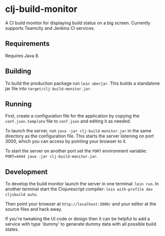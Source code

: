 # clj-build-monitor

A CI build monitor for displaying build status on a big screen. Currently supports Teamcity and Jenkins CI services.

## Requirements

Requires Java 8.

## Building

To build the production package run `lein uberjar`. This builds a standalone jar file into `target/clj-build-monitor.jar`.

## Running

First, create a configuration file for the application by copying the `conf.json.template` file to `conf.json` and editing
it as needed.

To launch the server, run `java -jar clj-build-monitor.jar` in the same directory as the configuration file. This starts 
the server listening on port 3000, which you can access by pointing your browser to it.
 
To start the server on another port set the `PORT` environment variable: `PORT=4444 java -jar clj-build-monitor.jar`.

## Development

To develop the build monitor launch the server in one terminal: `lein run`. In another terminal start the Clojurescript
compiler: `lein with-profile dev cljsbuild auto`.

Then point your browser at `http://localhost:3000/` and your editor at the source files and hack away.

If you're tweaking the UI code or design then it can be helpful to add a service with type 'dummy' to generate dummy data
with all possible build states.